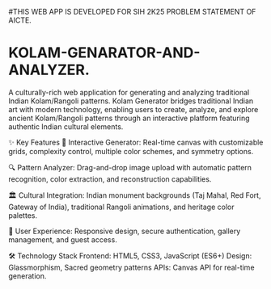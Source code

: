 #THIS WEB APP IS DEVELOPED FOR SIH 2K25 PROBLEM STATEMENT OF AICTE.
# KOLAM-GENARATOR-AND-ANALYZER.
A culturally-rich web application for generating and analyzing traditional Indian Kolam/Rangoli patterns.
Kolam Generator bridges traditional Indian art with modern technology, enabling users to create, analyze, and explore ancient Kolam/Rangoli patterns through an interactive platform featuring authentic Indian cultural elements.

✨ Key Features
🎯 Interactive Generator: Real-time canvas with customizable grids, complexity control, multiple color schemes, and symmetry options.

🔍 Pattern Analyzer: Drag-and-drop image upload with automatic pattern recognition, color extraction, and reconstruction capabilities.

🏛️ Cultural Integration: Indian monument backgrounds (Taj Mahal, Red Fort, Gateway of India), traditional Rangoli animations, and heritage color palettes.

👤 User Experience: Responsive design, secure authentication, gallery management, and guest access.

🛠️ Technology Stack
Frontend: HTML5, CSS3, JavaScript (ES6+)
Design: Glassmorphism, Sacred geometry patterns
APIs: Canvas API for real-time generation.
